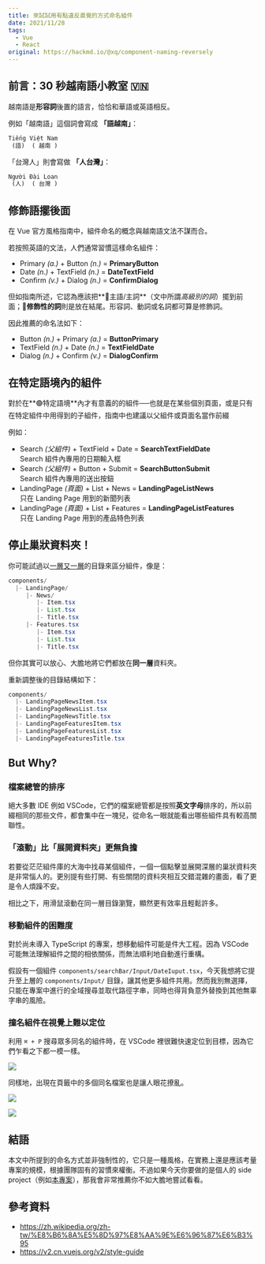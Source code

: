 ```yaml
---
title: 來試試用有點違反直覺的方式命名組件
date: 2021/11/28
tags:
  - Vue
  - React
original: https://hackmd.io/@xq/component-naming-reversely
---
```


## 前言：30 秒越南語小教室 🇻🇳

越南語是**形容詞**後置的語言，恰恰和華語或英語相反。

例如「越南語」這個詞會寫成 **「語越南」**：

```javascript
Tiếng Việt Nam
 (語)  ( 越南 )
```

「台灣人」則會寫做 **「人台灣」**：
```javascript
Người Đài Loan
 (人)  ( 台灣 )
```

## 修飾語擺後面

在 Vue 官方風格指南中，組件命名的概念與越南語文法不謀而合。

若按照英語的文法，人們通常習慣這樣命名組件：

- <span class="text-rose-600">Primary *(a.)*</span> + <span class="text-sky-600"> Button *(n.)*</span> = **<span class="text-rose-600">Primary</span><span class="text-sky-600">Button</span>**
- <span class="text-rose-600">Date *(n.)*</span> + <span class="text-sky-600"> TextField *(n.)*</span> = **<span class="text-rose-600">Date</span><span class="text-sky-600">TextField</span>**
- <span class="text-rose-600">Confirm *(v.)*</span> + <span class="text-sky-600"> Dialog *(n.)*</span> = **<span class="text-rose-600">Confirm</span><span class="text-sky-600">Dialog</span>**

但如指南所述，它認為應該把**🔵主語/主詞**（文中所謂*高級別的詞*）擺到前面；**🔴修飾性的詞**則是放在結尾。形容詞、動詞或名詞都可算是修飾詞。

因此推薦的命名法如下：

- <span class="text-sky-600"> Button *(n.)*</span> + <span class="text-rose-600">Primary *(a.)*</span> = **<span class="text-sky-600">Button</span><span class="text-rose-600">Primary</span>**
- <span class="text-sky-600"> TextField *(n.)*</span> + <span class="text-rose-600">Date *(n.)*</span> = **<span class="text-sky-600">TextField</span><span class="text-rose-600">Date</span>**
- <span class="text-sky-600"> Dialog *(n.)*</span> + <span class="text-rose-600">Confirm *(v.)*</span> = **<span class="text-sky-600">Dialog</span><span class="text-rose-600">Confirm</span>**

## 在特定語境內的組件

對於在**🟢特定語境**內才有意義的的組件──也就是在某些個別頁面，或是只有在特定組件中用得到的子組件，指南中也建議以父組件或頁面名當作前綴

例如：

- <span class="text-teal-600"> Search *(父組件)*</span> + <span class="text-sky-600">TextField</span> + <span class="text-rose-600">Date</span> = **<span class="text-teal-600"> Search</span><span class="text-sky-600">TextField</span><span class="text-rose-600">Date</span>**
  <br>Search 組件內專用的日期輸入框
- <span class="text-teal-600"> Search *(父組件)*</span> + <span class="text-sky-600">Button</span> + <span class="text-rose-600">Submit</span> = **<span class="text-teal-600"> Search</span><span class="text-sky-600">Button</span><span class="text-rose-600">Submit</span>**
  <br>Search 組件內專用的送出按鈕
- <span class="text-teal-600"> LandingPage *(頁面)*</span> + <span class="text-sky-600">List</span> + <span class="text-rose-600">News</span> = **<span class="text-teal-600">LandingPage</span><span class="text-sky-600">List</span><span class="text-rose-600">News</span>**
  <br>只在 Landing Page 用到的新聞列表
- <span class="text-teal-600"> LandingPage *(頁面)*</span> + <span class="text-sky-600">List</span> + <span class="text-rose-600">Features</span> = **<span class="text-teal-600">LandingPage</span><span class="text-sky-600">List</span><span class="text-rose-600">Features</span>**
  <br>只在 Landing Page 用到的產品特色列表


## 停止巢狀資料夾！

你可能試過以[一層又一層](https://youtu.be/jGqpz3stgzY)的目錄來區分組件，像是：

```java
components/
  |- LandingPage/
     |- News/
        |- Item.tsx
        |- List.tsx
        |- Title.tsx
     |- Features.tsx
        |- Item.tsx
        |- List.tsx
        |- Title.tsx
```

但你其實可以放心、大膽地將它們都放在**同一層**資料夾。

重新調整後的目錄結構如下：

```java
components/
  |- LandingPageNewsItem.tsx
  |- LandingPageNewsList.tsx
  |- LandingPageNewsTitle.tsx
  |- LandingPageFeaturesItem.tsx
  |- LandingPageFeaturesList.tsx
  |- LandingPageFeaturesTitle.tsx
```


## But Why?

### 檔案總管的排序

絕大多數 IDE 例如 VSCode，它們的檔案總管都是按照**英文字母**排序的，所以前綴相同的那些文件，都會集中在一塊兒，從命名一眼就能看出哪些組件具有較高關聯性。

### 「滾動」比「展開資料夾」更無負擔

若要從茫茫組件庫的大海中找尋某個組件，一個一個點擊並展開深層的巢狀資料夾是非常惱人的。更別提有些打開、有些關閉的資料夾相互交錯混雜的畫面，看了更是令人煩躁不安。

相比之下，用滑鼠滾動在同一層目錄瀏覽，顯然更有效率且輕鬆許多。

### 移動組件的困難度

對於尚未導入 TypeScript 的專案，想移動組件可能是件大工程。因為 VSCode 可能無法理解組件之間的相依關係，而無法順利地自動進行重構。

假設有一個組件 `components/searchBar/Input/DateIuput.tsx`，今天我想將它提升至上層的 `components/Input/` 目錄，讓其他更多組件共用。然而我別無選擇，只能在專案中進行的全域搜尋並取代路徑字串，同時也得背負意外替換到其他無辜字串的風險。


### 撞名組件在視覺上難以定位

利用 `⌘ + P` 搜尋眾多同名的組件時，在 VSCode 裡很難快速定位到目標，因為它們乍看之下都一模一樣。

![](https://i.imgur.com/iSU2cvI.png)

同樣地，出現在頁籤中的多個同名檔案也是讓人眼花撩亂。

![](https://i.imgur.com/LSBBQpZ.png)

![](https://i.imgur.com/mdozVq3.png)

## 結語

本文中所提到的命名方式並非強制性的，它只是一種風格，在實務上還是應該考量專案的規模，根據團隊固有的習慣來權衡。不過如果今天你要做的是個人的 side project（例如[本專案](https://github.com/ngseke/ngseke.me)），那我會非常推薦你不如大膽地嘗試看看。


## 參考資料

- https://zh.wikipedia.org/zh-tw/%E8%B6%8A%E5%8D%97%E8%AA%9E%E6%96%87%E6%B3%95
- https://v2.cn.vuejs.org/v2/style-guide
